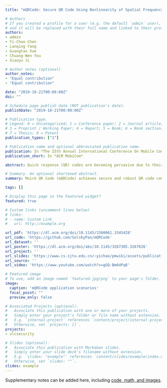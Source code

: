```yaml
---
title: "mQRCode: Secure QR Code Using Nonlinearity of Spatial Frequency in Light"

# Authors
# If you created a profile for a user (e.g. the default `admin` user), write the username (folder name) here 
# and it will be replaced with their full name and linked to their profile.
authors:
- admin
- Yi-Chao Chen
- Lanqing Yang 
- Guangtao Xue
- Chuang-Wen You
- Xiaoyu Ji

# Author notes (optional)
author_notes:
- "Equal contribution"
- "Equal contribution"

date: "2019-10-21T00:00:00Z"
doi: ""

# Schedule page publish date (NOT publication's date).
publishDate: "2019-10-21T00:00:00Z"

# Publication type.
# Legend: 0 = Uncategorized; 1 = Conference paper; 2 = Journal article;
# 3 = Preprint / Working Paper; 4 = Report; 5 = Book; 6 = Book section;
# 7 = Thesis; 8 = Patent
publication_types: ["1"]

# Publication name and optional abbreviated publication name.
publication: In *The 25th Annual International Conference On Mobile Computing And Networking*
publication_short: In *ACM MobiCom*

abstract: Quick response (QR) codes are becoming pervasive due to their rapid readability and the popularity of smartphones with built-in cameras. QR codes are also gaining importance in the retail sector as a convenient mobile payment method. However, researchers have concerns regarding the security of QR codes, which leave users susceptible to financial loss or private information leakage. In this study, we address this issue by developing a novel QR code (called mQRCode), which exploits patterns presenting a specific spatial frequency as a form of camouflage. When the targeted receiver holds a camera in a designated position (e.g., directly in front at a distance of 30 cm from the camouflaged QR code), the original QR code is revealed in form of a Moiré pattern. From any other position, only the camouflaged QR code can be seen. In experiments, the decryption rate of mQRCode was > 98.6% within 10.2 frames via a multi-frame decryption method. The decryption rate for cameras positioned 20° off axis or > 10cm away from the designated location dropped to 0%, indicating that mQRCode is robust against attacks.

# Summary. An optional shortened abstract.
summary: Moiré QR Code (mQRCode) achieves secure and robust QR code communication without additional hardware or communication channels. It exploits nonlinearities in the spatial frequency of light rays to camouflage QR codes from the existing camera and digital screen.

tags: []

# Display this page in the Featured widget?
featured: true

# Custom links (uncomment lines below)
# links:
# - name: Custom Link
#   url: http://example.org

url_pdf: 'https://dl.acm.org/doi/10.1145/3300061.3345428'
url_code: 'https://github.com/SolskyPan/mQRCode'
url_dataset: ''
url_poster: 'https://dl.acm.org/doi/abs/10.1145/3267305.3267626'
url_project: ''
url_slides: 'https://www.cs.sjtu.edu.cn/~yichao/pmwiki/assets/publications/mobicom19_pan.pptx'
url_source: ''
url_video: 'https://www.youtube.com/watch?v=gGQ-Bm64Pq8'

# Featured image
# To use, add an image named `featured.jpg/png` to your page's folder. 
image:
  caption: 'mQRCode application scenarios'
  focal_point: ""
  preview_only: false

# Associated Projects (optional).
#   Associate this publication with one or more of your projects.
#   Simply enter your project's folder or file name without extension.
#   E.g. `internal-project` references `content/project/internal-project/index.md`.
#   Otherwise, set `projects: []`.
projects: 
- vlcsecurity

# Slides (optional).
#   Associate this publication with Markdown slides.
#   Simply enter your slide deck's filename without extension.
#   E.g. `slides: "example"` references `content/slides/example/index.md`.
#   Otherwise, set `slides: ""`.
slides: example
---
```


Supplementary notes can be added here, including [code, math, and images](https://wowchemy.com/docs/writing-markdown-latex/).
